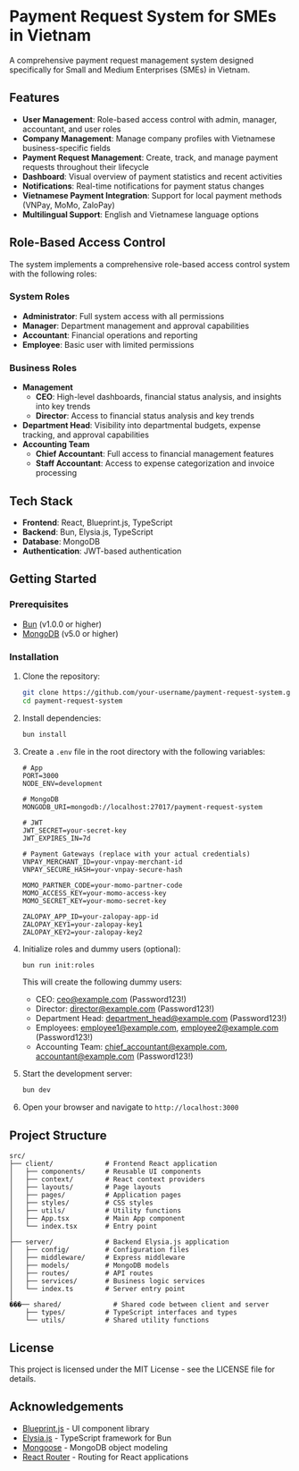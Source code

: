# Payment Request System for SMEs in Vietnam

A comprehensive payment request management system designed specifically for Small and Medium Enterprises (SMEs) in Vietnam.

## Features

- **User Management**: Role-based access control with admin, manager, accountant, and user roles
- **Company Management**: Manage company profiles with Vietnamese business-specific fields
- **Payment Request Management**: Create, track, and manage payment requests throughout their lifecycle
- **Dashboard**: Visual overview of payment statistics and recent activities
- **Notifications**: Real-time notifications for payment status changes
- **Vietnamese Payment Integration**: Support for local payment methods (VNPay, MoMo, ZaloPay)
- **Multilingual Support**: English and Vietnamese language options

## Role-Based Access Control

The system implements a comprehensive role-based access control system with the following roles:

### System Roles
- **Administrator**: Full system access with all permissions
- **Manager**: Department management and approval capabilities
- **Accountant**: Financial operations and reporting
- **Employee**: Basic user with limited permissions

### Business Roles
- **Management**
  - **CEO**: High-level dashboards, financial status analysis, and insights into key trends
  - **Director**: Access to financial status analysis and key trends
- **Department Head**: Visibility into departmental budgets, expense tracking, and approval capabilities
- **Accounting Team**
  - **Chief Accountant**: Full access to financial management features
  - **Staff Accountant**: Access to expense categorization and invoice processing

## Tech Stack

- **Frontend**: React, Blueprint.js, TypeScript
- **Backend**: Bun, Elysia.js, TypeScript
- **Database**: MongoDB
- **Authentication**: JWT-based authentication

## Getting Started

### Prerequisites

- [Bun](https://bun.sh/) (v1.0.0 or higher)
- [MongoDB](https://www.mongodb.com/) (v5.0 or higher)

### Installation

1. Clone the repository:
   ```bash
   git clone https://github.com/your-username/payment-request-system.git
   cd payment-request-system
   ```

2. Install dependencies:
   ```bash
   bun install
   ```

3. Create a `.env` file in the root directory with the following variables:
   ```
   # App
   PORT=3000
   NODE_ENV=development

   # MongoDB
   MONGODB_URI=mongodb://localhost:27017/payment-request-system

   # JWT
   JWT_SECRET=your-secret-key
   JWT_EXPIRES_IN=7d

   # Payment Gateways (replace with your actual credentials)
   VNPAY_MERCHANT_ID=your-vnpay-merchant-id
   VNPAY_SECURE_HASH=your-vnpay-secure-hash
   
   MOMO_PARTNER_CODE=your-momo-partner-code
   MOMO_ACCESS_KEY=your-momo-access-key
   MOMO_SECRET_KEY=your-momo-secret-key
   
   ZALOPAY_APP_ID=your-zalopay-app-id
   ZALOPAY_KEY1=your-zalopay-key1
   ZALOPAY_KEY2=your-zalopay-key2
   ```

4. Initialize roles and dummy users (optional):
   ```bash
   bun run init:roles
   ```

   This will create the following dummy users:
   - CEO: ceo@example.com (Password123!)
   - Director: director@example.com (Password123!)
   - Department Head: department_head@example.com (Password123!)
   - Employees: employee1@example.com, employee2@example.com (Password123!)
   - Accounting Team: chief_accountant@example.com, accountant@example.com (Password123!)

5. Start the development server:
   ```bash
   bun dev
   ```

6. Open your browser and navigate to `http://localhost:3000`

## Project Structure

```
src/
├── client/             # Frontend React application
│   ├── components/     # Reusable UI components
│   ├── context/        # React context providers
│   ├── layouts/        # Page layouts
│   ├── pages/          # Application pages
│   ├── styles/         # CSS styles
│   ├── utils/          # Utility functions
│   ├── App.tsx         # Main App component
│   └── index.tsx       # Entry point
│
├── server/             # Backend Elysia.js application
│   ├── config/         # Configuration files
│   ├── middleware/     # Express middleware
│   ├── models/         # MongoDB models
│   ├── routes/         # API routes
│   ├── services/       # Business logic services
│   └── index.ts        # Server entry point
│
���── shared/             # Shared code between client and server
    ├── types/          # TypeScript interfaces and types
    └── utils/          # Shared utility functions
```

## License

This project is licensed under the MIT License - see the LICENSE file for details.

## Acknowledgements

- [Blueprint.js](https://blueprintjs.com/) - UI component library
- [Elysia.js](https://elysiajs.com/) - TypeScript framework for Bun
- [Mongoose](https://mongoosejs.com/) - MongoDB object modeling
- [React Router](https://reactrouter.com/) - Routing for React applications
